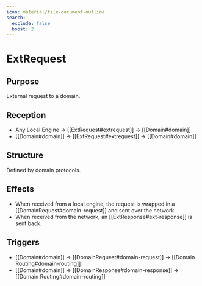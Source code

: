```yaml
---
icon: material/file-document-outline
search:
  exclude: false
  boost: 2
---
```


# ExtRequest

## Purpose

<!-- --8<-- [start:purpose] -->
External request to a domain.
<!-- --8<-- [end:purpose] -->

## Reception

<!-- --8<-- [start:reception] -->
- Any Local Engine $\to$ [[ExtRequest#extrequest]] $\to$ [[Domain#domain]]
- [[Domain#domain]] $\to$ [[ExtRequest#extrequest]] $\to$ [[Domain#domain]]
<!-- --8<-- [end:reception] -->

## Structure

Defined by domain protocols.

## Effects

- When received from a local engine, the request is wrapped in a [[DomainRequest#domain-request]] and sent over the network.
- When received from the network, an [[ExtResponse#ext-response]] is sent back.

## Triggers

<!-- --8<-- [start:triggers] -->
- [[Domain#domain]] $\to$ [[DomainRequest#domain-request]] $\to$ [[Domain Routing#domain-routing]]
- [[Domain#domain]] $\to$ [[DomainResponse#domain-response]] $\to$ [[Domain Routing#domain-routing]]
<!-- --8<-- [end:triggers] -->

